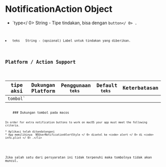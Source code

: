 # NotificationAction Object

* `type</ 0>  String - Tipe tindakan, bisa dengan <code>button</ 0> .</li>
<li><code> teks </ 0>  String - (opsional) Label untuk tindakan yang diberikan.</li>
</ul>

<h2>Platform / Action Support</h2>

<table>
<thead>
<tr>
  <th>tipe aksi</th>
  <th>Dukungan Platform</th>
  <th>Penggunaan <code> teks </ 0></th>
  <th>Default <code> teks </ 0></th>
  <th>Keterbatasan</th>
</tr>
</thead>
<tbody>
<tr>
  <td><code>tombol`</td> 
    </tr> </tbody> </table> 
    ### Dukungan tombol pada macos
    
    In order for extra notification buttons to work on macOS your app must meet the following criteria.
    
    * Aplikasi telah ditandatangani
    * App memilikinya  NSUserNotificationAlertStyle </ 0> disetel ke <code> alert </ 0> di <code> info.plist </ 0> .</li>
</ul>

<p>Jika salah satu dari persyaratan ini tidak terpenuhi maka tombolnya tidak akan muncul.</p>